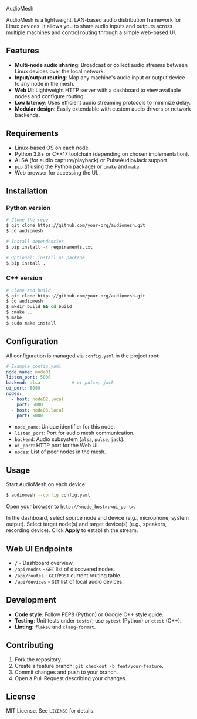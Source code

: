 AudioMesh

AudioMesh is a lightweight, LAN-based audio distribution framework for Linux devices. It allows you to share audio inputs and outputs across multiple machines and control routing through a simple web-based UI.

## Features

- **Multi-node audio sharing**: Broadcast or collect audio streams between Linux devices over the local network.
- **Input/output routing**: Map any machine's audio input or output device to any node in the mesh.
- **Web UI**: Lightweight HTTP server with a dashboard to view available nodes and configure routing.
- **Low latency**: Uses efficient audio streaming protocols to minimize delay.
- **Modular design**: Easily extendable with custom audio drivers or network backends.

## Requirements

- Linux-based OS on each node.
- Python 3.8+ or C++17 toolchain (depending on chosen implementation).
- ALSA (for audio capture/playback) or PulseAudio/Jack support.
- `pip` (if using the Python package) or `cmake` and `make`.
- Web browser for accessing the UI.

## Installation

### Python version

```bash
# Clone the repo
$ git clone https://github.com/your-org/audiomesh.git
$ cd audiomesh

# Install dependencies
$ pip install -r requirements.txt

# Optional: install as package
$ pip install .
```

### C++ version

```bash
# Clone and build
$ git clone https://github.com/your-org/audiomesh.git
$ cd audiomesh
$ mkdir build && cd build
$ cmake ..
$ make
$ sudo make install
```

## Configuration

All configuration is managed via `config.yaml` in the project root:

```yaml
# Example config.yaml
node_name: node01
listen_port: 5000
backend: alsa            # or pulse, jack
ui_port: 8080
nodes:
  - host: node02.local
    port: 5000
  - host: node03.local
    port: 5000
```

- `node_name`: Unique identifier for this node.
- `listen_port`: Port for audio mesh communication.
- `backend`: Audio subsystem (`alsa`, `pulse`, `jack`).
- `ui_port`: HTTP port for the Web UI.
- `nodes`: List of peer nodes in the mesh.

## Usage

Start AudioMesh on each device:

```bash
$ audiomesh --config config.yaml
```

Open your browser to `http://<node_host>:<ui_port>`.

In the dashboard, select source node and device (e.g., microphone, system output).
Select target node(s) and target device(s) (e.g., speakers, recording device).
Click **Apply** to establish the stream.

## Web UI Endpoints

- `/` - Dashboard overview.
- `/api/nodes` - `GET` list of discovered nodes.
- `/api/routes` - `GET`/`POST` current routing table.
- `/api/devices` - `GET` list of local audio devices.

## Development

- **Code style**: Follow PEP8 (Python) or Google C++ style guide.
- **Testing**: Unit tests under `tests/`; use `pytest` (Python) or `ctest` (C++).
- **Linting**: `flake8` and `clang-format`.

## Contributing

1. Fork the repository.
2. Create a feature branch: `git checkout -b feat/your-feature`.
3. Commit changes and push to your branch.
4. Open a Pull Request describing your changes.

## License

MIT License. See `LICENSE` for details.

